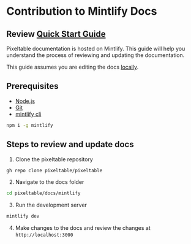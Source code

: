 # Contribution to Mintlify Docs

## Review [Quick Start Guide](https://mintlify.com/docs/quickstart)

Pixeltable documentation is hosted on Mintlify. This guide will help you understand the process of reviewing and updating the documentation.

This guide assumes you are editing the docs [locally](https://mintlify.com/docs/development).


## Prerequisites

- [Node.js](https://docs.npmjs.com/downloading-and-installing-node-js-and-npm)
- [Git](https://git-scm.com/downloads)
- [mintlify cli](https://mintlify.com/docs/cli/installation)

```bash
npm i -g mintlify
```

## Steps to review and update docs

1. Clone the pixeltable repository

```bash
gh repo clone pixeltable/pixeltable
```

2. Navigate to the docs folder

```bash
cd pixeltable/docs/mintlify
```

3. Run the development server

```bash
mintlify dev
```

4. Make changes to the docs and review the changes at `http://localhost:3000`
